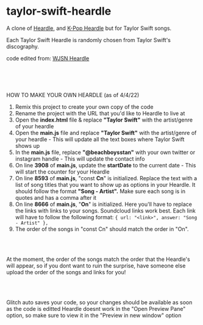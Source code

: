 # taylor-swift-heardle

A clone of [Heardle](https://www.heardle.app/), and [K-Pop Heardle](https://heardle-kpop.glitch.me/) but for Taylor Swift songs.

Each Taylor Swift Heardle is randomly chosen from Taylor Swift's discography.

code edited from: [WJSN Heardle](https://github.com/haseul/wjsn-heardle)

 <br /> 
 <br /> 
 <br /> 
 
HOW TO MAKE YOUR OWN HEARDLE (as of 4/4/22)

1. Remix this project to create your own copy of the code
2. Rename the project with the URL that you'd like to Heardle to live at
3. Open the **index.html** file & replace **"Taylor Swift"** with the artist/genre of your heardle
4. Open the **main.js** file and replace **"Taylor Swift"** with the artist/genre of your heardle - This will update all the text boxes where Taylor Swift shows up
5. In the **main.js** file, replace **"@beachboysstan"** with your own twitter or instagram handle - This will update the contact info
6. On line **3908** of **main.js**, update the **startDate** to the current date - This will start the counter for your Heardle
7. On line **8593** of **main.js**, "const **Cn**" is initialized. Replace the text with a list of song titles that you want to show up as options in your Heardle. It should follow the format **"Song - Artist".** Make sure each song is in quotes and has a comma after it
8. On line **8666** of **main.js**, "**On**" is initialized. Here you'll have to replace the links with links to your songs. Soundcloud links work best. Each link will have to follow the following format:
   `{ url: "<link>", answer: "Song - Artist" },`
9. The order of the songs in "const Cn" should match the order in "On".

<br /> 
<br />

At the moment, the order of the songs match the order that the Heardle's will appear, so if you dont want to ruin the surprise, have someone else upload the order of the songs and links for you!

<br /> 
<br />

Glitch auto saves your code, so your changes should be available as soon as the code is editted
Heardle doesnt work in the "Open Preview Pane" option, so make sure to view it in the "Preview in new window" option
